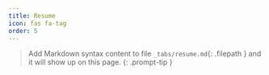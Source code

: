```yaml
---
title: Resume
icon: fas fa-tag
order: 5
---
```


> Add Markdown syntax content to file `_tabs/resume.md`{: .filepath } and it will show up on this page.
{: .prompt-tip }
